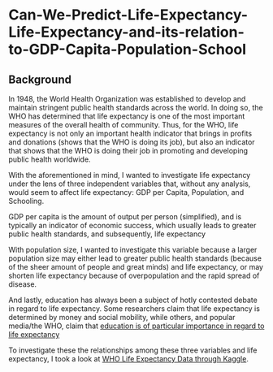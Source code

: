 # Can-We-Predict-Life-Expectancy-Life-Expectancy-and-its-relation-to-GDP-Capita-Population-School

## Background

In 1948, the World Health Organization was established to develop and maintain stringent public health standards across the world. In doing so, the WHO has determined that life expectancy is one of the most important measures of the overall health of community. Thus, for the WHO, life expectancy is not only an important health indicator that brings in profits and donations (shows that the WHO is doing its job), but also an indicator that shows that the WHO is doing their job in promoting and developing public health worldwide. 

With the aforementioned in mind, I wanted to investigate life expectancy under the lens of three independent variables that, without any analysis, would seem to affect life expectancy: GDP per Capita, Population, and Schooling. 

GDP per capita is the amount of output per person (simplified), and is typically an indicator of economic success, which usually leads to greater public health standards, and subsequently, life expectancy

With population size, I wanted to investigate this variable because a larger population size may either lead to greater public health standards (because of the sheer amount of people and great minds) and life expectancy, or may shorten life expectancy because of overpopulation and the rapid spread of disease. 

And lastly, education has always been a subject of hotly contested debate in regard to life expectancy. Some researchers claim that life expectancy is determined by money and social mobility, while others, and popular media/the WHO, claim that [education is of particular importance in regard to life expectancy](https://www.newscientist.com/article/2166833-more-education-is-what-makes-people-live-longer-not-more-money/)

To investigate these the relationships among these three variables and life expectancy, I took a look at [WHO Life Expectancy Data through Kaggle](https://www.kaggle.com/kumarajarshi/life-expectancy-who). 
